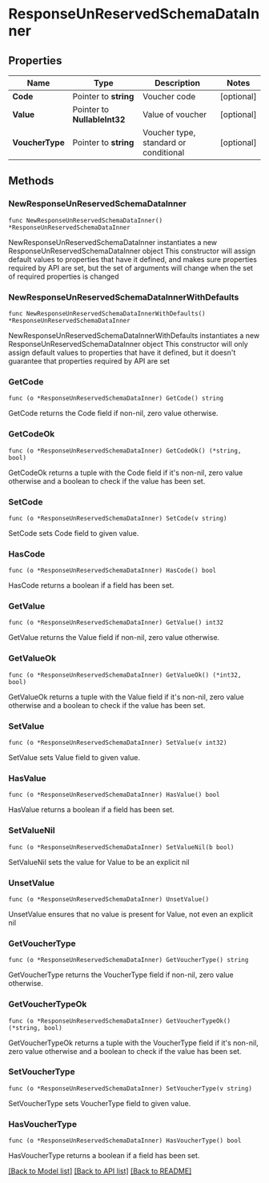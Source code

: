# ResponseUnReservedSchemaDataInner

## Properties

Name | Type | Description | Notes
------------ | ------------- | ------------- | -------------
**Code** | Pointer to **string** | Voucher code | [optional] 
**Value** | Pointer to **NullableInt32** | Value of voucher | [optional] 
**VoucherType** | Pointer to **string** | Voucher type, standard or conditional | [optional] 

## Methods

### NewResponseUnReservedSchemaDataInner

`func NewResponseUnReservedSchemaDataInner() *ResponseUnReservedSchemaDataInner`

NewResponseUnReservedSchemaDataInner instantiates a new ResponseUnReservedSchemaDataInner object
This constructor will assign default values to properties that have it defined,
and makes sure properties required by API are set, but the set of arguments
will change when the set of required properties is changed

### NewResponseUnReservedSchemaDataInnerWithDefaults

`func NewResponseUnReservedSchemaDataInnerWithDefaults() *ResponseUnReservedSchemaDataInner`

NewResponseUnReservedSchemaDataInnerWithDefaults instantiates a new ResponseUnReservedSchemaDataInner object
This constructor will only assign default values to properties that have it defined,
but it doesn't guarantee that properties required by API are set

### GetCode

`func (o *ResponseUnReservedSchemaDataInner) GetCode() string`

GetCode returns the Code field if non-nil, zero value otherwise.

### GetCodeOk

`func (o *ResponseUnReservedSchemaDataInner) GetCodeOk() (*string, bool)`

GetCodeOk returns a tuple with the Code field if it's non-nil, zero value otherwise
and a boolean to check if the value has been set.

### SetCode

`func (o *ResponseUnReservedSchemaDataInner) SetCode(v string)`

SetCode sets Code field to given value.

### HasCode

`func (o *ResponseUnReservedSchemaDataInner) HasCode() bool`

HasCode returns a boolean if a field has been set.

### GetValue

`func (o *ResponseUnReservedSchemaDataInner) GetValue() int32`

GetValue returns the Value field if non-nil, zero value otherwise.

### GetValueOk

`func (o *ResponseUnReservedSchemaDataInner) GetValueOk() (*int32, bool)`

GetValueOk returns a tuple with the Value field if it's non-nil, zero value otherwise
and a boolean to check if the value has been set.

### SetValue

`func (o *ResponseUnReservedSchemaDataInner) SetValue(v int32)`

SetValue sets Value field to given value.

### HasValue

`func (o *ResponseUnReservedSchemaDataInner) HasValue() bool`

HasValue returns a boolean if a field has been set.

### SetValueNil

`func (o *ResponseUnReservedSchemaDataInner) SetValueNil(b bool)`

 SetValueNil sets the value for Value to be an explicit nil

### UnsetValue
`func (o *ResponseUnReservedSchemaDataInner) UnsetValue()`

UnsetValue ensures that no value is present for Value, not even an explicit nil
### GetVoucherType

`func (o *ResponseUnReservedSchemaDataInner) GetVoucherType() string`

GetVoucherType returns the VoucherType field if non-nil, zero value otherwise.

### GetVoucherTypeOk

`func (o *ResponseUnReservedSchemaDataInner) GetVoucherTypeOk() (*string, bool)`

GetVoucherTypeOk returns a tuple with the VoucherType field if it's non-nil, zero value otherwise
and a boolean to check if the value has been set.

### SetVoucherType

`func (o *ResponseUnReservedSchemaDataInner) SetVoucherType(v string)`

SetVoucherType sets VoucherType field to given value.

### HasVoucherType

`func (o *ResponseUnReservedSchemaDataInner) HasVoucherType() bool`

HasVoucherType returns a boolean if a field has been set.


[[Back to Model list]](../README.md#documentation-for-models) [[Back to API list]](../README.md#documentation-for-api-endpoints) [[Back to README]](../README.md)



